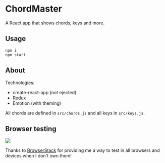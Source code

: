 # ChordMaster

A React app that shows chords, keys and more.

## Usage

    npm i
    npm start

## About

Technologies:

- create-react-app (not ejected)
- Redux
- Emotion (with theming)

All chords are defined in `src/chords.js` and all keys in `src/keys.js`.

## Browser testing

<img src="https://3fxtqy18kygf3on3bu39kh93-wpengine.netdna-ssl.com/wp-content/themes/browserstack/img/browserstack-logo.svg" />

Thanks to [BrowserStack](https://www.browserstack.com/) for providing me a way to test 
in all browsers and devices when I don't own them!